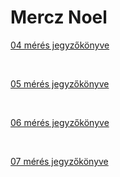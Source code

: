 # Mercz Noel

[04 mérés jegyzőkönyve](https://noel-mercz.github.io/Meresijegyzokonyvek/04_meres)

<br />

[05 mérés jegyzőkönyve](https://noel-mercz.github.io/Meresijegyzokonyvek/05_meres)

<br />

[06 mérés jegyzőkönyve](https://noel-mercz.github.io/Meresijegyzokonyvek/06_meres)

<br />

[07 mérés jegyzőkönyve](https://noel-mercz.github.io/Meresijegyzokonyvek/07_Meres)

<br />
